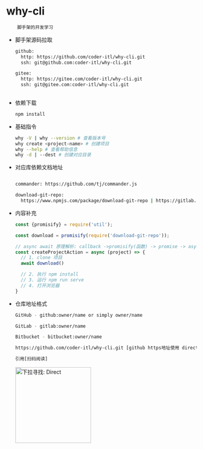 # why-cli

```bash
    脚手架的开发学习
```

+ 脚手架源码拉取

  ```bash
  github: 
  	http: https://github.com/coder-itl/why-cli.git
  	ssh: git@github.com:coder-itl/why-cli.git
  
  gitee: 
  	http: https://gitee.com/coder-itl/why-cli.git
  	ssh: git@gitee.com:coder-itl/why-cli.git
  	
  ```

+ 依赖下载

  ```bash
  npm install
  ```

+ 基础指令

  ```bash
  why -V | why --version # 查看版本号
  why create <project-name> # 创建项目
  why --help # 查看帮助信息
  why -d | --dest # 创建对应目录
  ```

+ 对应库依赖文档地址

  ```bash
  
  commander: https://github.com/tj/commander.js
  
  download-git-repo:
  	https://www.npmjs.com/package/download-git-repo | https://gitlab.com/flippidippi/download-git-repo
  
  ```

+ 内容补充

  ```javascript
  const {promisify} = require('util');
  
  const download = promisify(require('download-git-repo'));
  
  // async await 原理解析: callback ->promisify(函数) -> promise -> async await 
  const createProjectAction = async (project) => {
    // 1. clone 项目
    await download()
  
    // 2. 执行 npm install
    // 3. 运行 npm run serve
    // 4. 打开浏览器
  }
  ```

+ 仓库地址格式

  ```bash
  GitHub - github:owner/name or simply owner/name
  
  GitLab - gitlab:owner/name
  
  Bitbucket - bitbucket:owner/name
  ```

  ```bash
  https://github.com/coder-itl/why-cli.git [github https地址使用 direct]
  
  引用[扫码阅读]
  
  ```

  <img src="https://i.loli.net/2021/06/20/i71X3QL2K6aIF9W.png" title="下拉寻找: Direct"  width="200">